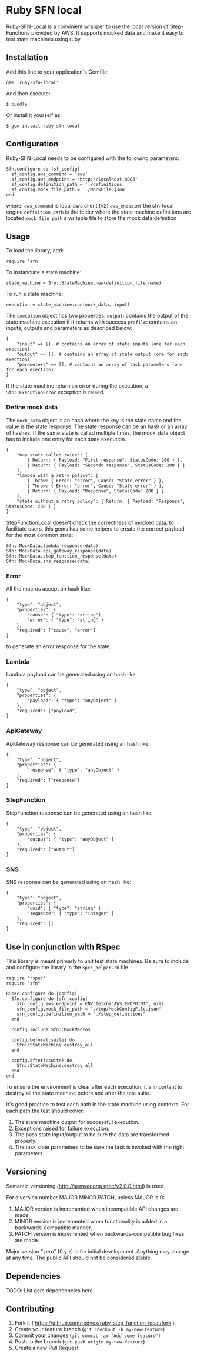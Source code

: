 # Ruby SFN local

Ruby-SFN-Local is a convinient wrapper to use the local version of Step-Functions provided by AWS. It supports mocked data and make it easy to test state machines using ruby.

## Installation

Add this line to your application's Gemfile:

    gem 'ruby-sfn-local'

And then execute:

    $ bundle

Or install it yourself as:

    $ gem install ruby-sfn-local

## Configuration

Ruby-SFN-Local needs to be configured with the following parameters:

```
Sfn.configure do |sf_config|
  sf_config.aws_command = 'aws'
  sf_config.aws_endpoint = 'http://localhost:8083'
  sf_config.definition_path = './definitions'
  sf_config.mock_file_path = './MockFile.json'
end
```
where:
`aws_command` is local aws client (v2)
`aws_endpoint` the sfn-local engine
`definition_path` is the folder where the state machine definitions are located
`mock_file_path` a writable file to store the mock data definition

## Usage

To load the library, add:
```
require 'sfn'
```

To instanciate a state machine:
```
state_machine = Sfn::StateMachine.new(definition_file_name)
```

To run a state machine:
```
execution = state_machine.run(mock_data, input)
```

The `execution` object has two properties:
`output`: contains the output of the state machine execution if it returns with success
`profile`: contains an inputs, outputs and parameters as described below:

```
{
    "input" => [], # contains an array of state inputs (one for each exection)
    "output" => [], # contains an array of state output (one for each exection)
    "parameters" => [], # contains an array of task parameters (one for each exection)
}
```

If the state machine return an error during the execution, a `Sfn::ExecutionError` exception is raised.

### Define mock data
The `mock_data` object is an hash where the key is the state name and the value is the state response. The state response can be an hash or an array of hashes. If the same state is called multiple times, the mock_data object has to include one entry for each state execution.

```
{
    "map state called twice": [
        { Return: { Payload: "First response", StatusCode: 200 } },
        { Return: { Payload: "Secondo response", StatusCode: 200 } }
    ],
    "lambda with a retry policy": [
        { Throw: { Error: "error", Cause: "State error" } },
        { Throw: { Error: "error", Cause: "State error" } },
        { Return: { Payload: "Response", StatusCode: 200 } }
    ],
    "state without a retry policy": { Return: { Payload: "Response", StatusCode: 200 } }
}
```
StepFunctionLocal doesn't check the correctness of mocked data, to facilitate users, this gems has some helpers to create the correct payload for the most common state:

```
Sfn::MockData.lambda_response(data)
Sfn::MockData.api_gateway_response(data)
Sfn::MockData.step_function_response(data)
Sfn::MockData.sns_response(data)
```
### Error
All the macros accept an hash like:
```
{
    "type": "object",
    "properties": {
        "cause": { "type": "string"},
        "error": { "type": "string" }
    },
    "required": ["cause", "error"]
}
```
to generate an error response for the state.

### Lambda
Lambda payload can be generated using an hash like:
```
{
    "type": "object",
    "properties": {
        "payload": { "type": "anyObject" }
    },
    "required": ["payload"]
}
```
### ApiGateway
ApiGateway response can be generated using an hash like:
```
{
    "type": "object",
    "properties": {
        "response": { "type": "anyObject" }
    },
    "required": ["response"]
}
```
### StepFunction
StepFunction response can be generated using an hash like:
```
{
    "type": "object",
    "properties": {
        "output": { "type": "anyObject" }
    },
    "required": ["output"]
}
```

### SNS
SNS response can be generated using an hash like:
```
{
    "type": "object",
    "properties": {
        "uuid": { "type": "string" }
        "sequence": { "type": "integer" }
    },
    "required": []
}
```

## Use in conjunction with RSpec
This library is meant primarly to unit test state machines. Be sure to include and configure the library in the `spec_helper.rb` file
```
require "rspec"
require "sfn"

RSpec.configure do |config|
  Sfn.configure do |sfn_config|
    sfn_config.aws_endpoint = ENV.fetch("AWS_ENDPOINT", nil)
    sfn_config.mock_file_path = "./tmp/MockConfigFile.json"
    sfn_config.definition_path = "./step_definitions"
  end

  config.include Sfn::MockMacros

  config.before(:suite) do
    Sfn::StateMachine.destroy_all
  end

  config.after(:suite) do
    Sfn::StateMachine.destroy_all
  end
end
```
To ensure the environment is clear after each execution, it's important to destroy all the state machine before and after the test suite.

It's good practice to test each path in the state machine using contexts. For each path the test should cover:
1. The state machine output for successful execution.
2. Exceptions raised for failure execution.
3. The pass state input/output to be sure the data are transformed properly.
4. The task state parameters to be sure the task is invoked with the right parameters.


## Versioning

Semantic versioning (http://semver.org/spec/v2.0.0.html) is used. 

For a version number MAJOR.MINOR.PATCH, unless MAJOR is 0:

1. MAJOR version is incremented when incompatible API changes are made,
2. MINOR version is incremented when functionality is added in a backwards-compatible manner, 
3. PATCH version is incremented when backwards-compatible bug fixes are made.

Major version "zero" (0.y.z) is for initial development. Anything may change at any time. 
The public API should not be considered stable. 

## Dependencies

TODO: List gem dependencies here

## Contributing

1. Fork it ( https://github.com/redvex/ruby-step-function-local/fork )
2. Create your feature branch (`git checkout -b my-new-feature`)
3. Commit your changes (`git commit -am 'Add some feature'`)
4. Push to the branch (`git push origin my-new-feature`)
5. Create a new Pull Request